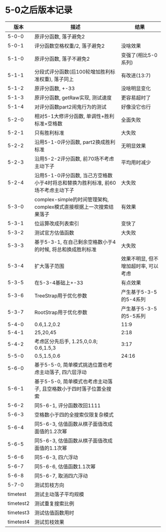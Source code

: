 # 5-0之后版本记录

| 版本 | 描述 | 结果 |
| ----- | ----- | ----- |
| 5-0-0 | 原评分函数, 落子避免2 |
| 5-0-1 | 评分函数空格权重/2, 落子避免2 | 没啥效果 |
| 5-1-0 | 原评分函数, 落子不避免2 | 变强了(相比5-0系列) |
| 5-1-1 | 分段式评分函数(后100轮增加胜利标准权重), 落子同上 | 有改进(13:7) |
| 5-1-2 | 原评分函数, +-33 | 没啥明显变化 |
| 5-1-3 | 原评分函数, getRaw实现, 测试速度 | 更容易超时了 |
| 5-1-4 | 对评分函数part2闹鬼行为的测试 | 好像没它也行 |
| 5-2-0 | 相对5-1大修评分函数, 单调性+胜利标准+空格数 | 全面失败 |
| 5-2-1 | 只有胜利标准 | 大失败 |
| 5-2-2 | 沿用5-1-0评分函数, part2换成胜利标准 | 无明显效果 |
| 5-2-3 | 沿用5-2-2评分函数, 前70场不考虑主动下子 | 平均用时减少 |
| 5-2-4 | 沿用5-1-0评分函数, 当己方空格数小于4时将总和替换为胜利标准, 前60场不考虑主动下子 | 大失败
| 5-3-0 | complex-simple的时间管理架构, complex模式直接根据上一次搜索结果落子 | 有效果 |
| 5-3-1 | 位运算改成列表索引 | 变快了 |
| 5-3-2 | 测试官方估值函数 | 大失败 |
| 5-3-3 | 基于5-3-1, 在自己剩余空格数小于4的时候, 将总和换成胜利标准 | 大失败 |
| 5-3-4 | 扩大落子范围 | 效果不明显, 但不增加超时率, 可以考虑
| 5-3-5 | 在5-3-4基础上+-33 | 有点效果
| 5-3-6 | TreeStrap用于优化参数 | 产生基于5-3-5的5-4系列 |
| 5-3-7 | RootStrap用于优化参数 | 产生基于5-3-5的5-5系列 |
| 5-4-0 | 0.6,1.2,0.2 | 11:9 |
| 5-4-1 | 25,20,45 | 2:18 |
| 5-4-2 | 考虑区分先后手, 1.25,0,0.8; 0.6,1.5,3 | 3:17 |
| 5-5-0 | 0.5,1.5,0.6 | 24:16 |
| 5-6-0 | 基于5-5-0, 简单模式挑选位置也考虑主动落子, 四六层浮动 |
| 5-6-1 | 基于5-5-0, 简单模式也考虑主动落子, 且空格数小于四时落子位置全搜索 |
| 5-6-2 | 同5-6-1, 评分函数改回1111 |
| 5-6-3 | 空格数小于四的全搜索仅限复杂模式 |
| 5-6-4 | 同5-6-3, 估值函数从棋子面值改成面值的1.2次幂 |
| 5-6-5 | 同5-6-3, 估值函数从棋子面值改成面值的1.1次幂 |
| 5-6-6 | 同5-6-3, 四六浮动
| 5-6-7 | 同5-6-6, 估值函数1.1次幂
| 5-6-8 | 同5-6-7, 取消四六浮动
| 5-7-0 | 测试剪枝方向
| timetest | 测试主动落子平均规模 |
| timetest2 | 测试重复搜索比例 |
| timetest3 | 测试估值函数用时 |
| timetest4 | 测试剪枝效果 |